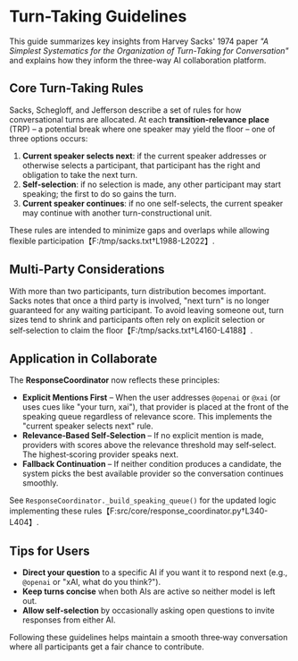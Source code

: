 # Turn-Taking Guidelines

This guide summarizes key insights from Harvey Sacks' 1974 paper *"A Simplest Systematics for the Organization of Turn-Taking for Conversation"* and explains how they inform the three-way AI collaboration platform.

## Core Turn-Taking Rules

Sacks, Schegloff, and Jefferson describe a set of rules for how conversational turns are allocated. At each **transition-relevance place** (TRP) – a potential break where one speaker may yield the floor – one of three options occurs:

1. **Current speaker selects next**: if the current speaker addresses or otherwise selects a participant, that participant has the right and obligation to take the next turn.
2. **Self-selection**: if no selection is made, any other participant may start speaking; the first to do so gains the turn.
3. **Current speaker continues**: if no one self-selects, the current speaker may continue with another turn-constructional unit.

These rules are intended to minimize gaps and overlaps while allowing flexible participation【F:/tmp/sacks.txt†L1988-L2022】.

## Multi-Party Considerations

With more than two participants, turn distribution becomes important. Sacks notes that once a third party is involved, "next turn" is no longer guaranteed for any waiting participant. To avoid leaving someone out, turn sizes tend to shrink and participants often rely on explicit selection or self‑selection to claim the floor【F:/tmp/sacks.txt†L4160-L4188】.

## Application in Collaborate

The **ResponseCoordinator** now reflects these principles:

- **Explicit Mentions First** – When the user addresses `@openai` or `@xai` (or uses cues like "your turn, xai"), that provider is placed at the front of the speaking queue regardless of relevance score. This implements the "current speaker selects next" rule.
- **Relevance‑Based Self‑Selection** – If no explicit mention is made, providers with scores above the relevance threshold may self‑select. The highest‑scoring provider speaks next.
- **Fallback Continuation** – If neither condition produces a candidate, the system picks the best available provider so the conversation continues smoothly.

See `ResponseCoordinator._build_speaking_queue()` for the updated logic implementing these rules【F:src/core/response_coordinator.py†L340-L404】.

## Tips for Users

- **Direct your question** to a specific AI if you want it to respond next (e.g., `@openai` or "xAI, what do you think?").
- **Keep turns concise** when both AIs are active so neither model is left out.
- **Allow self‑selection** by occasionally asking open questions to invite responses from either AI.

Following these guidelines helps maintain a smooth three‑way conversation where all participants get a fair chance to contribute.
